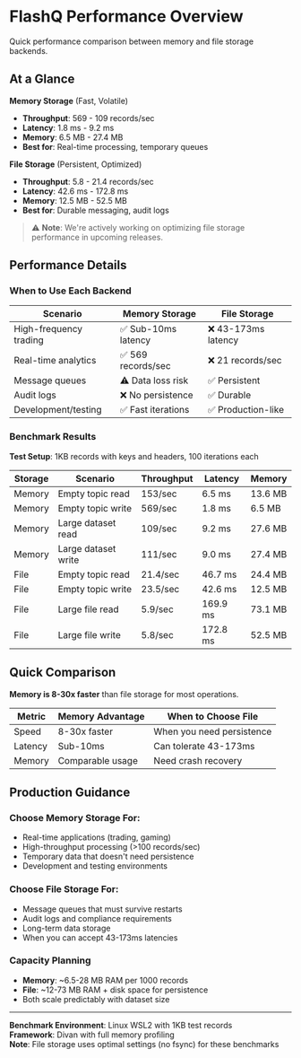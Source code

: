# FlashQ Performance Overview

Quick performance comparison between memory and file storage backends.

## At a Glance

**Memory Storage** (Fast, Volatile)
- **Throughput**: 569 - 109 records/sec
- **Latency**: 1.8 ms - 9.2 ms 
- **Memory**: 6.5 MB - 27.4 MB
- **Best for**: Real-time processing, temporary queues

**File Storage** (Persistent, Optimized)
- **Throughput**: 5.8 - 21.4 records/sec  
- **Latency**: 42.6 ms - 172.8 ms
- **Memory**: 12.5 MB - 52.5 MB
- **Best for**: Durable messaging, audit logs

> ⚠️ **Note**: We're actively working on optimizing file storage performance in upcoming releases.

## Performance Details

### When to Use Each Backend

| Scenario | Memory Storage | File Storage |
|----------|----------------|--------------|
| High-frequency trading | ✅ Sub-10ms latency | ❌ 43-173ms latency |
| Real-time analytics | ✅ 569 records/sec | ❌ 21 records/sec |
| Message queues | ⚠️ Data loss risk | ✅ Persistent |
| Audit logs | ❌ No persistence | ✅ Durable |
| Development/testing | ✅ Fast iterations | ✅ Production-like |

### Benchmark Results

**Test Setup**: 1KB records with keys and headers, 100 iterations each

| Storage | Scenario | Throughput | Latency | Memory |
|---------|----------|------------|---------|--------|
| Memory | Empty topic read | 153/sec | 6.5 ms | 13.6 MB |
| Memory | Empty topic write | 569/sec | 1.8 ms | 6.5 MB |
| Memory | Large dataset read | 109/sec | 9.2 ms | 27.6 MB |
| Memory | Large dataset write | 111/sec | 9.0 ms | 27.4 MB |
| File | Empty topic read | 21.4/sec | 46.7 ms | 24.4 MB |
| File | Empty topic write | 23.5/sec | 42.6 ms | 12.5 MB |
| File | Large file read | 5.9/sec | 169.9 ms | 73.1 MB |
| File | Large file write | 5.8/sec | 172.8 ms | 52.5 MB |

## Quick Comparison

**Memory is 8-30x faster** than file storage for most operations.

| Metric | Memory Advantage | When to Choose File |
|--------|------------------|-------------------|
| Speed | 8-30x faster | When you need persistence |
| Latency | Sub-10ms | Can tolerate 43-173ms |
| Memory | Comparable usage | Need crash recovery |

## Production Guidance

### Choose Memory Storage For:
- Real-time applications (trading, gaming)
- High-throughput processing (>100 records/sec)
- Temporary data that doesn't need persistence
- Development and testing environments

### Choose File Storage For:  
- Message queues that must survive restarts
- Audit logs and compliance requirements
- Long-term data storage
- When you can accept 43-173ms latencies

### Capacity Planning
- **Memory**: ~6.5-28 MB RAM per 1000 records
- **File**: ~12-73 MB RAM + disk space for persistence
- Both scale predictably with dataset size

---

**Benchmark Environment**: Linux WSL2 with 1KB test records  
**Framework**: Divan with full memory profiling  
**Note**: File storage uses optimal settings (no fsync) for these benchmarks